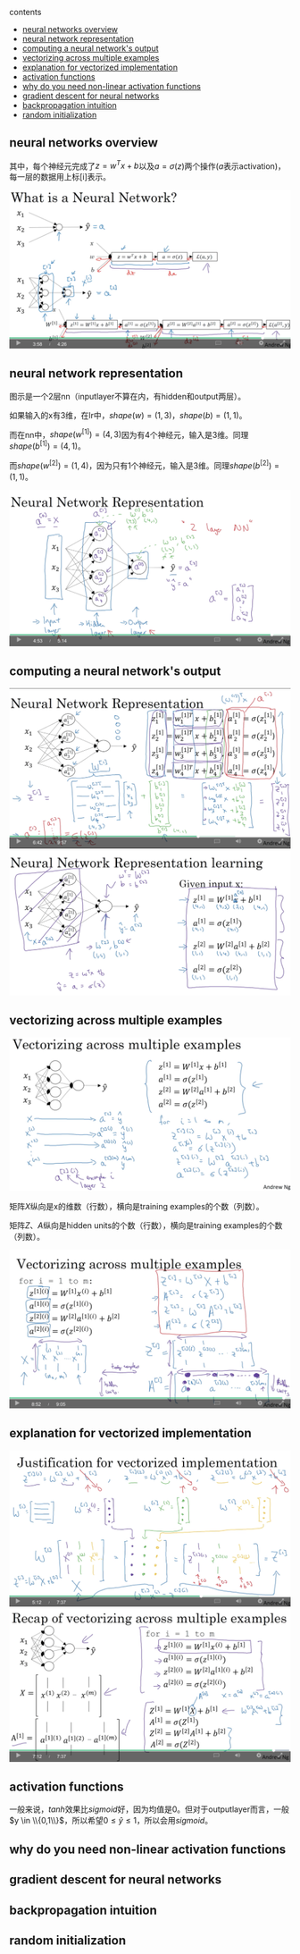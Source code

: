 contents

  * [neural networks overview](#neural-networks-overview)
  * [neural network representation](#neural-network-representation)
  * [computing a neural network's output](#computing-a-neural-networks-output)
  * [vectorizing across multiple examples](#vectorizing-across-multiple-examples)
  * [explanation for vectorized implementation](#explanation-for-vectorized-implementation)
  * [activation functions](#activation-functions)
  * [why do you need non-linear activation functions](#why-do-you-need-non-linear-activation-functions)
  * [gradient descent for neural networks](#gradient-descent-for-neural-networks)
  * [backpropagation intuition](#backpropagation-intuition)
  * [random initialization](#random-initialization)


## neural networks overview

其中，每个神经元完成了$z=w^Tx+b$以及$a=\sigma (z)$两个操作($a$表示activation)，每一层的数据用上标[i]表示。

![neural-networks-overview](https://raw.githubusercontent.com/daiwk/dl.ai/master/c1/imgs/neural-networks-overview.png)

## neural network representation

图示是一个2层nn（inputlayer不算在内，有hidden和output两层）。

如果输入的x有3维，在lr中，$shape(w)=(1,3)$，$shape(b)=(1,1)$。

而在nn中，$shape(w^{[1]})=(4,3)$因为有4个神经元，输入是3维。同理$shape(b^{[1]})=(4,1)$。

而$shape(w^{[2]})=(1,4)$，因为只有1个神经元，输入是3维。同理$shape(b^{[2]})=(1,1)$。

![neural-network-representation](https://raw.githubusercontent.com/daiwk/dl.ai/master/c1/imgs/neural-network-representation.png)

## computing a neural network's output

![compute-nn-output-1](https://raw.githubusercontent.com/daiwk/dl.ai/master/c1/imgs/compute-nn-output-1.png)
![compute-nn-output-1](https://raw.githubusercontent.com/daiwk/dl.ai/master/c1/imgs/compute-nn-output-2.png)

## vectorizing across multiple examples

![vectorizing-across-multiple-examples-for-loop](https://raw.githubusercontent.com/daiwk/dl.ai/master/c1/imgs/vectorizing-across-multiple-examples-for-loop.png)

矩阵$X$纵向是x的维数（行数），横向是training examples的个数（列数）。

矩阵$Z$、$A$纵向是hidden units的个数（行数），横向是training examples的个数（列数）。

![vectorizing-across-multiple-examples-vectorization](https://raw.githubusercontent.com/daiwk/dl.ai/master/c1/imgs/vectorizing-across-multiple-examples-vectorization.png)

## explanation for vectorized implementation

![justification-for-vectorized-implementation](https://raw.githubusercontent.com/daiwk/dl.ai/master/c1/imgs/justification-for-vectorized-implementation.png)
![vectorizing-across-multiple-examples-recap](https://raw.githubusercontent.com/daiwk/dl.ai/master/c1/imgs/vectorizing-across-multiple-examples-recap.png)

## activation functions

一般来说，$tanh$效果比$sigmoid$好，因为均值是0。但对于outputlayer而言，一般$y \in \\{0,1\\}$，所以希望$0\le \hat y \le 1$，所以会用$sigmoid$。

## why do you need non-linear activation functions

## gradient descent for neural networks

## backpropagation intuition

## random initialization


